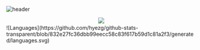 ![header](https://capsule-render.vercel.app/api?type=waving&color=CDE4AD&height=250&section=header&text=Hyejeong's%20GitHub&fontSize=50&animation=scaleIn)

<div align='center'>
  <a href="https://velog.io/@0601a/posts"><img src="https://img.shields.io/badge/velog-1DBF73?style=flat-square&logo=Vimeo&logoColor=white"/></a>
</div>
![Languages](https://github.com/hyezg/github-stats-transparent/blob/832e27fc36dbb99eecc58c83f617b59d1c81a2f3/generated/languages.svg)

<!-- ![hyezg's GitHub stats](https://github-readme-stats.vercel.app/api?username=hyezg&show_icons=true)  -->



